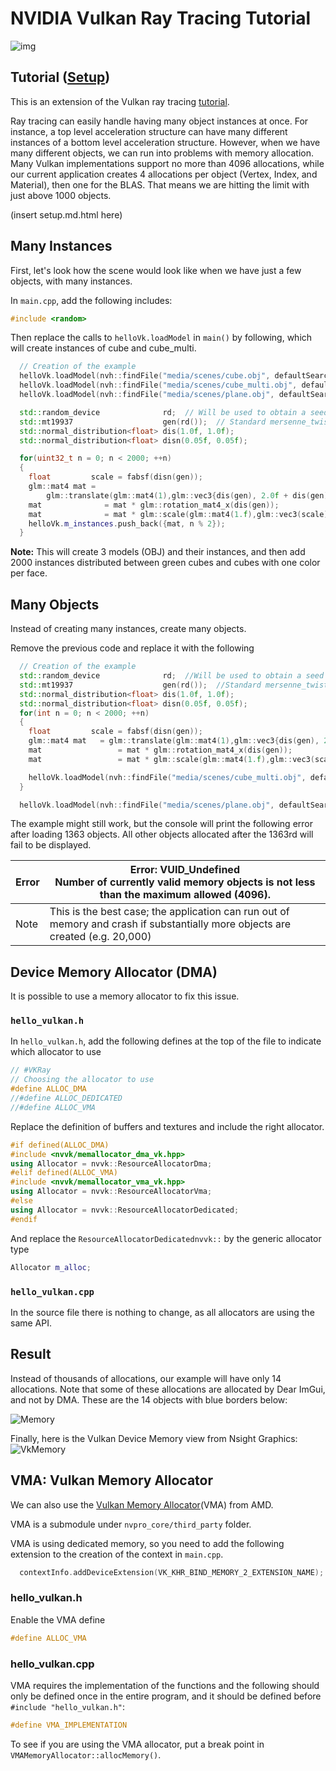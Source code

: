 # NVIDIA Vulkan Ray Tracing Tutorial

![img](images/instances.png)


## Tutorial ([Setup](../docs/setup.md))

This is an extension of the Vulkan ray tracing [tutorial](https://nvpro-samples.github.io/vk_raytracing_tutorial_KHR).


Ray tracing can easily handle having many object instances at once. For instance, a top level acceleration structure can
have many different instances of a bottom level acceleration structure. However, when we have many different objects, we
can run into problems with memory allocation. Many Vulkan implementations support no more than 4096 allocations, while
our current application creates 4 allocations per object (Vertex, Index, and Material), then one for the BLAS. That
means we are hitting the limit with just above 1000 objects.

(insert setup.md.html here)

## Many Instances

First, let's look how the scene would look like when we have just a few objects, with many instances.

In `main.cpp`, add the following includes:

~~~~ C++
#include <random>
~~~~

Then replace the calls to `helloVk.loadModel` in `main()` by following, which will create instances of cube and cube_multi.

~~~~ C++
  // Creation of the example
  helloVk.loadModel(nvh::findFile("media/scenes/cube.obj", defaultSearchPaths, true));
  helloVk.loadModel(nvh::findFile("media/scenes/cube_multi.obj", defaultSearchPaths, true));
  helloVk.loadModel(nvh::findFile("media/scenes/plane.obj", defaultSearchPaths, true));

  std::random_device              rd;  // Will be used to obtain a seed for the random number engine
  std::mt19937                    gen(rd());  // Standard mersenne_twister_engine seeded with rd()
  std::normal_distribution<float> dis(1.0f, 1.0f);
  std::normal_distribution<float> disn(0.05f, 0.05f);

  for(uint32_t n = 0; n < 2000; ++n)
  {
    float         scale = fabsf(disn(gen));
    glm::mat4 mat =
        glm::translate(glm::mat4(1),glm::vec3{dis(gen), 2.0f + dis(gen), dis(gen)});
    mat              = mat * glm::rotation_mat4_x(dis(gen));
    mat              = mat * glm::scale(glm::mat4(1.f),glm::vec3(scale));
    helloVk.m_instances.push_back({mat, n % 2});
  }
~~~~

 **Note:**
    This will create 3 models (OBJ) and their instances, and then add 2000 instances 
    distributed between green cubes and cubes with one color per face.

## Many Objects

Instead of creating many instances, create many objects.

Remove the previous code and replace it with the following

~~~~ C++
  // Creation of the example
  std::random_device              rd;  //Will be used to obtain a seed for the random number engine
  std::mt19937                    gen(rd());  //Standard mersenne_twister_engine seeded with rd()
  std::normal_distribution<float> dis(1.0f, 1.0f);
  std::normal_distribution<float> disn(0.05f, 0.05f);
  for(int n = 0; n < 2000; ++n)
  {
    float         scale = fabsf(disn(gen));
    glm::mat4 mat   = glm::translate(glm::mat4(1),glm::vec3{dis(gen), 2.0f + dis(gen), dis(gen)});
    mat                 = mat * glm::rotation_mat4_x(dis(gen));
    mat                 = mat * glm::scale(glm::mat4(1.f),glm::vec3(scale));

    helloVk.loadModel(nvh::findFile("media/scenes/cube_multi.obj", defaultSearchPaths, true), mat);
  }

  helloVk.loadModel(nvh::findFile("media/scenes/plane.obj", defaultSearchPaths, true));
~~~~

The example might still work, but the console will print the following error after loading 1363 objects. All other objects allocated after the 1363rd will fail to be displayed.

Error | Error: VUID_Undefined<br>Number of currently valid memory objects is not less than the maximum allowed (4096).
-|-
Note |   This is the best case; the application can run out of memory and crash if substantially more objects are created (e.g. 20,000)

## Device Memory Allocator (DMA)

It is possible to use a memory allocator to fix this issue.

### `hello_vulkan.h`

In `hello_vulkan.h`, add the following defines at the top of the file to indicate which allocator to use

~~~~ C++
// #VKRay
// Choosing the allocator to use
#define ALLOC_DMA
//#define ALLOC_DEDICATED
//#define ALLOC_VMA
~~~~


Replace the definition of buffers and textures and include the right allocator.

~~~~ C++
#if defined(ALLOC_DMA)
#include <nvvk/memallocator_dma_vk.hpp>
using Allocator = nvvk::ResourceAllocatorDma;
#elif defined(ALLOC_VMA)
#include <nvvk/memallocator_vma_vk.hpp>
using Allocator = nvvk::ResourceAllocatorVma;
#else
using Allocator = nvvk::ResourceAllocatorDedicated;
#endif
~~~~

And replace the  `ResourceAllocatorDedicatednvvk::` by the generic allocator type

~~~~ C++
Allocator m_alloc;
~~~~

### `hello_vulkan.cpp`

In the source file there is nothing to change, as all allocators are using 
the same API.


## Result

Instead of thousands of allocations, our example will have only 14 allocations. Note that some of these allocations are allocated by Dear ImGui, and not by DMA. These are the 14 objects with blue borders below:

![Memory](images/VkInstanceNsight1.png)

Finally, here is the Vulkan Device Memory view from Nsight Graphics:
![VkMemory](images/VkInstanceNsight2.png)



## VMA: Vulkan Memory Allocator

We can also use the  [Vulkan Memory Allocator](https://github.com/GPUOpen-LibrariesAndSDKs/VulkanMemoryAllocator)(VMA) from AMD.

VMA is a submodule under `nvpro_core/third_party` folder.

VMA is using dedicated memory, so you need to add the following extension to the 
creation of the context in `main.cpp`.

~~~~ C++
  contextInfo.addDeviceExtension(VK_KHR_BIND_MEMORY_2_EXTENSION_NAME);
~~~~  

### hello_vulkan.h

Enable the VMA define 

~~~~ C++
#define ALLOC_VMA
~~~~ 

### hello_vulkan.cpp

VMA requires the implementation of the functions and the following should only be defined once in the entire program, and it should be defined before `#include "hello_vulkan.h"`:

~~~~ C++
#define VMA_IMPLEMENTATION
~~~~

To see if you are using the VMA allocator, put a break point in `VMAMemoryAllocator::allocMemory()`.